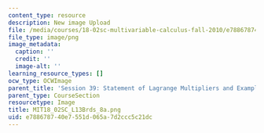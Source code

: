 ```yaml
---
content_type: resource
description: New image Upload
file: /media/courses/18-02sc-multivariable-calculus-fall-2010/e788678740e7551d065a7d2ccc5c21dc_MIT18_02SC_L13Brds_8a.png
file_type: image/png
image_metadata:
  caption: ''
  credit: ''
  image-alt: ''
learning_resource_types: []
ocw_type: OCWImage
parent_title: 'Session 39: Statement of Lagrange Multipliers and Example'
parent_type: CourseSection
resourcetype: Image
title: MIT18_02SC_L13Brds_8a.png
uid: e7886787-40e7-551d-065a-7d2ccc5c21dc
---
```

